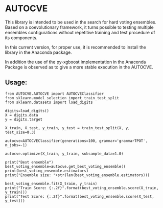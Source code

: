 # AUTOCVE

This library is intended to be used in the search for hard voting ensembles. Based on a coevolutionary framework, it turns possible to testing multiple ensembles configurations without repetitive training and test procedure of its components.



In this current version, for proper use, it is recommended to install the library in the Anaconda package.

In addition the use of the py-xgboost implementation in the Anaconda Package is observed as to give a more stable execution in the AUTOCVE.

## Usage:

```
from AUTOCVE.AUTOCVE import AUTOCVEClassifier
from sklearn.model_selection import train_test_split
from sklearn.datasets import load_digits

digits=load_digits()
X = digits.data
y = digits.target

X_train, X_test, y_train, y_test = train_test_split(X, y, test_size=0.3)

autocve=AUTOCVEClassifier(generations=100, grammar='grammarTPOT', n_jobs=-1)

autocve.optimize(X_train, y_train, subsample_data=1.0)

print("Best ensemble")
best_voting_ensemble=autocve.get_best_voting_ensemble()
print(best_voting_ensemble.estimators)
print("Ensemble size: "+str(len(best_voting_ensemble.estimators)))

best_voting_ensemble.fit(X_train, y_train)
print("Train Score: {:.2f}".format(best_voting_ensemble.score(X_train, y_train)))
print("Test Score: {:.2f}".format(best_voting_ensemble.score(X_test, y_test)))
```
